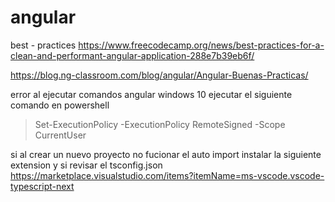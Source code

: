 ﻿# angular

best - practices
https://www.freecodecamp.org/news/best-practices-for-a-clean-and-performant-angular-application-288e7b39eb6f/

https://blog.ng-classroom.com/blog/angular/Angular-Buenas-Practicas/

error al ejecutar comandos angular  windows 10 
ejecutar el siguiente comando en powershell
> Set-ExecutionPolicy -ExecutionPolicy RemoteSigned -Scope CurrentUser



si al crear un nuevo proyecto no fucionar el auto import instalar la siguiente extension 
y si  revisar el tsconfig.json
https://marketplace.visualstudio.com/items?itemName=ms-vscode.vscode-typescript-next

